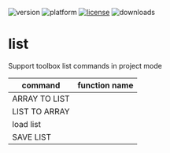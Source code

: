 ![version](https://img.shields.io/badge/version-20%2B-E23089)
![platform](https://img.shields.io/static/v1?label=platform&message=mac-intel%20|%20mac-arm%20|%20win-64&color=blue)
[![license](https://img.shields.io/github/license/miyako/list)](LICENSE)
![downloads](https://img.shields.io/github/downloads/miyako/list/total)

# list
Support toolbox list commands in project mode

|command|function name|
|-|-|
|ARRAY TO LIST||
|LIST TO ARRAY||
|load list||
|SAVE LIST||
